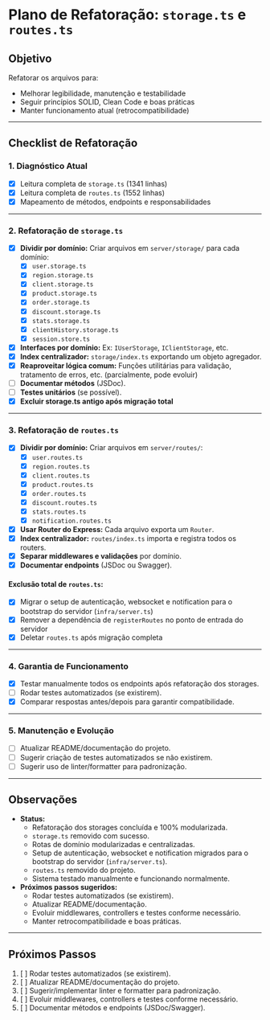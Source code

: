 # Plano de Refatoração: `storage.ts` e `routes.ts`

## Objetivo
Refatorar os arquivos para:
- Melhorar legibilidade, manutenção e testabilidade
- Seguir princípios SOLID, Clean Code e boas práticas
- Manter funcionamento atual (retrocompatibilidade)

---

## Checklist de Refatoração

### 1. Diagnóstico Atual
- [x] Leitura completa de `storage.ts` (1341 linhas)
- [x] Leitura completa de `routes.ts` (1552 linhas)
- [x] Mapeamento de métodos, endpoints e responsabilidades

---

### 2. Refatoração de `storage.ts`

- [x] **Dividir por domínio:** Criar arquivos em `server/storage/` para cada domínio:
  - [x] `user.storage.ts`
  - [x] `region.storage.ts`
  - [x] `client.storage.ts`
  - [x] `product.storage.ts`
  - [x] `order.storage.ts`
  - [x] `discount.storage.ts`
  - [x] `stats.storage.ts`
  - [x] `clientHistory.storage.ts`
  - [x] `session.store.ts`
- [x] **Interfaces por domínio:** Ex: `IUserStorage`, `IClientStorage`, etc.
- [x] **Index centralizador:** `storage/index.ts` exportando um objeto agregador.
- [x] **Reaproveitar lógica comum:** Funções utilitárias para validação, tratamento de erros, etc. (parcialmente, pode evoluir)
- [ ] **Documentar métodos** (JSDoc).
- [ ] **Testes unitários** (se possível).
- [x] **Excluir storage.ts antigo após migração total**

---

### 3. Refatoração de `routes.ts`

- [x] **Dividir por domínio:** Criar arquivos em `server/routes/`:
  - [x] `user.routes.ts`
  - [x] `region.routes.ts`
  - [x] `client.routes.ts`
  - [x] `product.routes.ts`
  - [x] `order.routes.ts`
  - [x] `discount.routes.ts`
  - [x] `stats.routes.ts`
  - [x] `notification.routes.ts`
- [x] **Usar Router do Express:** Cada arquivo exporta um `Router`.
- [x] **Index centralizador:** `routes/index.ts` importa e registra todos os routers.
- [x] **Separar middlewares e validações** por domínio.
- [x] **Documentar endpoints** (JSDoc ou Swagger).

#### **Exclusão total de `routes.ts`:**
- [x] Migrar o setup de autenticação, websocket e notification para o bootstrap do servidor (`infra/server.ts`)
- [x] Remover a dependência de `registerRoutes` no ponto de entrada do servidor
- [x] Deletar `routes.ts` após migração completa

---

### 4. Garantia de Funcionamento

- [x] Testar manualmente todos os endpoints após refatoração dos storages.
- [ ] Rodar testes automatizados (se existirem).
- [x] Comparar respostas antes/depois para garantir compatibilidade.

---

### 5. Manutenção e Evolução

- [ ] Atualizar README/documentação do projeto.
- [ ] Sugerir criação de testes automatizados se não existirem.
- [ ] Sugerir uso de linter/formatter para padronização.

---

## Observações

- **Status:**  
  - Refatoração dos storages concluída e 100% modularizada.
  - `storage.ts` removido com sucesso.
  - Rotas de domínio modularizadas e centralizadas.
  - Setup de autenticação, websocket e notification migrados para o bootstrap do servidor (`infra/server.ts`).
  - `routes.ts` removido do projeto.
  - Sistema testado manualmente e funcionando normalmente.
- **Próximos passos sugeridos:**  
  - Rodar testes automatizados (se existirem).
  - Atualizar README/documentação.
  - Evoluir middlewares, controllers e testes conforme necessário.
  - Manter retrocompatibilidade e boas práticas.

---

## Próximos Passos

1. [ ] Rodar testes automatizados (se existirem).
2. [ ] Atualizar README/documentação do projeto.
3. [ ] Sugerir/implementar linter e formatter para padronização.
4. [ ] Evoluir middlewares, controllers e testes conforme necessário.
5. [ ] Documentar métodos e endpoints (JSDoc/Swagger). 
